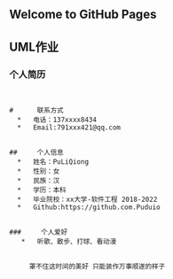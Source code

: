 ## Welcome to GitHub Pages
## UML作业



###    个人简历


```


#      联系方式
  *   电话：137xxxx8434
  *   Email:791xxx421@qq.com


##     个人信息
  *   姓名：PuLiQiong    
  *   性别：女    
  *   民族：汉
  *   学历：本科
  *   毕业院校：xx大学-软件工程 2018-2022
  *   Github:https://github.com.Puduio


###     个人爱好
   *   听歌、散步、打球、看动漫


```

         罩不住这时间的美好 只能装作万事顺遂的样子


